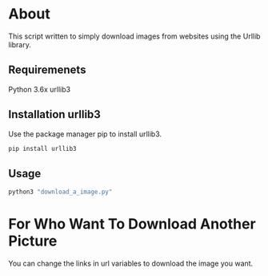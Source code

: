 # About

This script written to simply download images from websites using the Urllib library.
## Requiremenets
Python 3.6x
urllib3
## Installation urllib3 
Use the package manager pip to install urllib3.
```bash
pip install urllib3
```

## Usage
```python
python3 "download_a_image.py"
```
# For Who Want To Download Another Picture

You can change the links in url variables to download the image you want.

